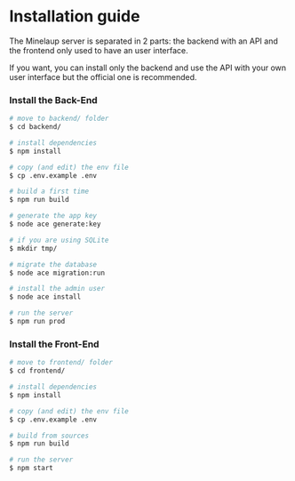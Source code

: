 # Installation guide

The Minelaup server is separated in 2 parts: the backend with an API and the frontend only used to have an user interface.

If you want, you can install only the backend and use the API with your own user interface but the official one is recommended.

### Install the Back-End

```sh
# move to backend/ folder
$ cd backend/

# install dependencies
$ npm install

# copy (and edit) the env file
$ cp .env.example .env

# build a first time
$ npm run build

# generate the app key
$ node ace generate:key

# if you are using SQLite
$ mkdir tmp/

# migrate the database
$ node ace migration:run

# install the admin user
$ node ace install

# run the server
$ npm run prod
```

### Install the Front-End

```sh
# move to frontend/ folder
$ cd frontend/

# install dependencies
$ npm install

# copy (and edit) the env file
$ cp .env.example .env

# build from sources
$ npm run build

# run the server
$ npm start
```
